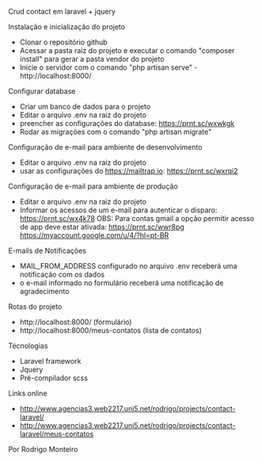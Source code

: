 Crud contact em laravel + jquery

Instalação e inicialização do projeto
- Clonar o repositório github
- Acessar a pasta raiz do projeto e executar o comando "composer install" para gerar a pasta vendor do projeto
- Inicie o servidor com o comando "php artisan serve" - http://localhost:8000/

Configurar database
- Criar um banco de dados para o projeto
- Editar o arquivo .env na raiz do projeto
- preencher as configurações do database: https://prnt.sc/wxwkgk
- Rodar as migrações com o comando "php artisan migrate"

Configuração de e-mail para ambiente de desenvolvimento
- Editar o arquivo .env na raiz do projeto
- usar as configurações do https://mailtrap.io: https://prnt.sc/wxrqi2

Configuração de e-mail para ambiente de produção
- Editar o arquivo .env na raiz do projeto
- Informar os acessos de um e-mail para autenticar o disparo: https://prnt.sc/wx4k78
OBS: Para contas gmail a opção permitir acesso de app deve estar ativada: https://prnt.sc/wwr8pg
https://myaccount.google.com/u/4/?hl=pt-BR

E-mails de Notificações
- MAIL_FROM_ADDRESS configurado no arquivo .env receberá uma notificação com os dados
- o e-mail informado no formulário receberá uma notificação de agradecimento

Rotas do projeto
- http://localhost:8000/ (formulário)
- http://localhost:8000/meus-contatos  (lista de contatos)

Técnologias
- Laravel framework
- Jquery
- Pré-compilador scss

Links online
- http://www.agencias3.web2217.uni5.net/rodrigo/projects/contact-laravel/
- http://www.agencias3.web2217.uni5.net/rodrigo/projects/contact-laravel/meus-contatos

Por Rodrigo Monteiro
